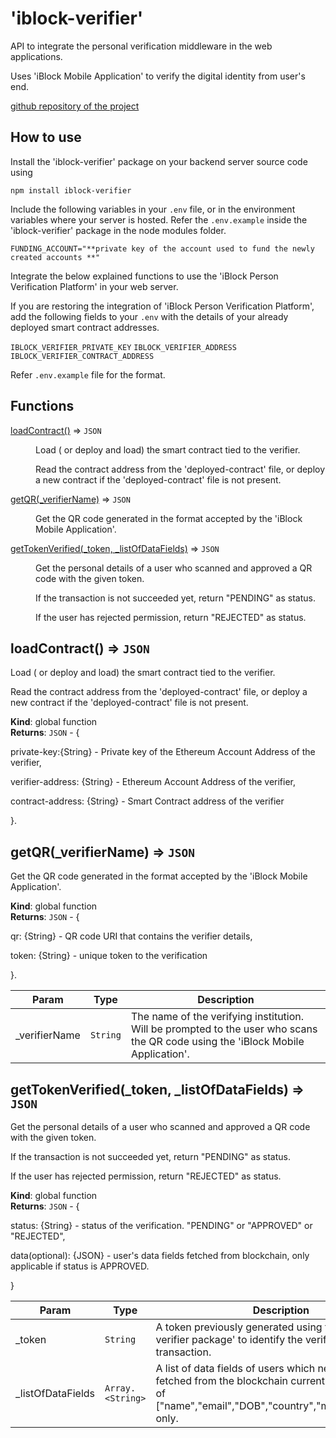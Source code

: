 # 'iblock-verifier'

API to integrate the personal verification middleware in the web applications.

Uses 'iBlock Mobile Application' to verify the digital identity from user's end.

<dl>

<dt><a href="https://github.com/IdentityBlock/">github repository of the project</a><dt>

</dl>

## How to use

Install the 'iblock-verifier' package on your backend server source code using

`npm install iblock-verifier`

Include the following variables in your `.env` file, or in the environment variables where your server is hosted. Refer the `.env.example` inside the 'iblock-verifier' package in the node modules folder.

`FUNDING_ACCOUNT="**private key of the account used to fund the newly created accounts **"`

Integrate the below explained functions to use the 'iBlock Person Verification Platform' in your web server.

If you are restoring the integration of 'iBlock Person Verification Platform', add the following fields to your `.env` with the details of your already deployed smart contract addresses.

`IBLOCK_VERIFIER_PRIVATE_KEY`
`IBLOCK_VERIFIER_ADDRESS`
`IBLOCK_VERIFIER_CONTRACT_ADDRESS`

 Refer `.env.example` file for the format.
## Functions

<dl>
<dt><a href="#loadContract">loadContract()</a> ⇒ <code>JSON</code></dt>
<dd><p>Load ( or deploy and load) the smart contract tied to the verifier.</p>
<p>Read the contract address from the &#39;deployed-contract&#39; file,
or deploy a new contract if the &#39;deployed-contract&#39; file is not present.</p>
</dd>
<dt><a href="#getQR">getQR(_verifierName)</a> ⇒ <code>JSON</code></dt>
<dd><p>Get the QR code generated in the format accepted by the &#39;iBlock Mobile Application&#39;.</p>
</dd>
<dt><a href="#getTokenVerified">getTokenVerified(_token, _listOfDataFields)</a> ⇒ <code>JSON</code></dt>
<dd><p>Get the personal details of a user who scanned and approved a QR code with the given token.</p>
<p>If the transaction is not succeeded yet, return &quot;PENDING&quot; as status.</p>
<p>If the user has rejected permission, return &quot;REJECTED&quot; as status.</p>
</dd>
</dl>

<a name="loadContract"></a>

## loadContract() ⇒ <code>JSON</code>

Load ( or deploy and load) the smart contract tied to the verifier.

Read the contract address from the 'deployed-contract' file,
or deploy a new contract if the 'deployed-contract' file is not present.

**Kind**: global function  
**Returns**: <code>JSON</code> - {

private-key:{String} - Private key of the Ethereum Account Address of the verifier,

verifier-address: {String} - Ethereum Account Address of the verifier,

contract-address: {String} - Smart Contract address of the verifier

}.  
<a name="getQR"></a>

## getQR(\_verifierName) ⇒ <code>JSON</code>

Get the QR code generated in the format accepted by the 'iBlock Mobile Application'.

**Kind**: global function  
**Returns**: <code>JSON</code> - {

qr: {String} - QR code URI that contains the verifier details,

token: {String} - unique token to the verification

}.

| Param          | Type                | Description                                                                                                                      |
| -------------- | ------------------- | -------------------------------------------------------------------------------------------------------------------------------- |
| \_verifierName | <code>String</code> | The name of the verifying institution. Will be prompted to the user who scans the QR code using the 'iBlock Mobile Application'. |

<a name="getTokenVerified"></a>

## getTokenVerified(\_token, \_listOfDataFields) ⇒ <code>JSON</code>

Get the personal details of a user who scanned and approved a QR code with the given token.

If the transaction is not succeeded yet, return "PENDING" as status.

If the user has rejected permission, return "REJECTED" as status.

**Kind**: global function  
**Returns**: <code>JSON</code> - {

status: {String} - status of the verification. "PENDING" or "APPROVED" or "REJECTED",

data(optional): {JSON} - user's data fields fetched from blockchain, only applicable if status is APPROVED.

}

| Param              | Type                              | Description                                                                                                                                                      |
| ------------------ | --------------------------------- | ---------------------------------------------------------------------------------------------------------------------------------------------------------------- |
| \_token            | <code>String</code>               | A token previously generated using the 'iblock-verifier package' to identify the verification transaction.                                                       |
| \_listOfDataFields | <code>Array.&lt;String&gt;</code> | A list of data fields of users which need to be fetched from the blockchain currently allows the set of ["name","email","DOB","country","mobile","gender"] only. |
